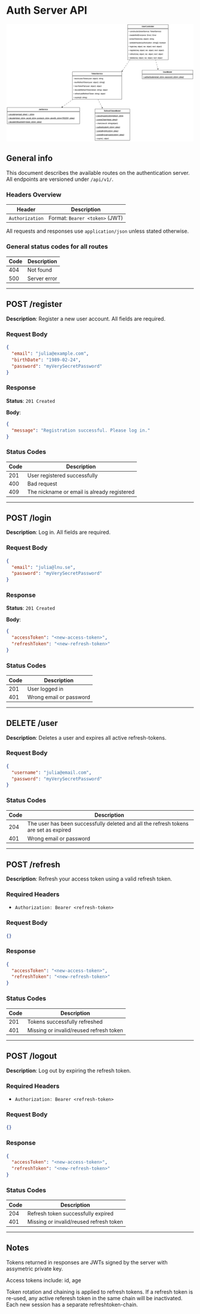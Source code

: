# Auth Server API

![Class diagram](.readme/class_diagram.drawio.png)

## General info

This document describes the available routes on the authentication server. All endpoints are versioned under `/api/v1/`.

### Headers Overview

| Header           | Description                                |
|------------------|--------------------------------------------|
| `Authorization`  |Format: `Bearer <token>` (JWT) |

All requests and responses use `application/json` unless stated otherwise.

### General status codes for all routes

| Code | Description                          |
|------|--------------------------------------|
| 404  | Not found        |
| 500  | Server error |


---

## POST /register

**Description**: Register a new user account. All fields are required.


### Request Body

```json
{
  "email": "julia@example.com",
  "birthDate": "1989-02-24",
  "password": "myVerySecretPassword"
}
```

### Response

**Status**: `201 Created`


**Body**:

```json
{
  "message": "Registration successful. Please log in."
}
```

### Status Codes

| Code | Description                          |
|------|--------------------------------------|
| 201  | User registered successfully         |
| 400  | Bad request |
| 409  | The nickname or email is already registered |

---

## POST /login

**Description**: Log in. All fields are required.

### Request Body

```json
{
  "email": "julia@lnu.se",
  "password": "myVerySecretPassword"
}
```

### Response

**Status**: `201 Created`


**Body**:

```json
{
  "accessToken": "<new-access-token>",
  "refreshToken": "<new-refresh-token>"
}
```

### Status Codes

| Code | Description                          |
|------|--------------------------------------|
| 201  | User logged in |
| 401  | Wrong email or password |

---

## DELETE /user

**Description**: Deletes a user and expires all active refresh-tokens.


### Request Body

```json
{
  "username": "julia@email.com",
  "password": "myVerySecretPassword"
}
```


### Status Codes

| Code | Description                          |
|------|--------------------------------------|
| 204  | The user has been successfully deleted and all the refresh tokens are set as expired        |
| 401  | Wrong email or password|

---

## POST /refresh

**Description**: Refresh your access token using a valid refresh token.

### Required Headers

- `Authorization: Bearer <refresh-token>`

### Request Body

```json
{}
```

### Response

```json
{
  "accessToken": "<new-access-token>",
  "refreshToken": "<new-refresh-token>"
}
```

### Status Codes

| Code | Description                          |
|------|--------------------------------------|
| 201  | Tokens successfully refreshed        |
| 401  | Missing or invalid/reused refresh token |

---


## POST /logout

**Description**: Log out by expiring the refresh token.

### Required Headers

- `Authorization: Bearer <refresh-token>`

### Request Body

```json
{}
```

### Response

```json
{
  "accessToken": "<new-access-token>",
  "refreshToken": "<new-refresh-token>"
}
```

### Status Codes

| Code | Description                          |
|------|--------------------------------------|
| 204  | Refresh token successfully expired        |
| 401  | Missing or invalid/reused refresh token |

---

## Notes

Tokens returned in responses are JWTs signed by the server with assymetric private key.

Access tokens include:
  id,
  age

Token rotation and chaining is applied to refresh tokens. If a refresh token is re-used, any active referesh token in the same chain will be inactivated. Each new session has a separate refreshtoken-chain.
